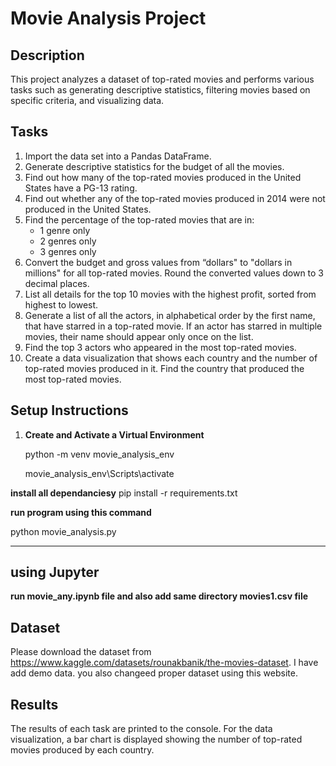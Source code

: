 # Movie Analysis Project

## Description
This project analyzes a dataset of top-rated movies and performs various tasks such as generating descriptive statistics, filtering movies based on specific criteria, and visualizing data.

## Tasks
1. Import the data set into a Pandas DataFrame.
2. Generate descriptive statistics for the budget of all the movies.
3. Find out how many of the top-rated movies produced in the United States have a PG-13 rating.
4. Find out whether any of the top-rated movies produced in 2014 were not produced in the United States.
5. Find the percentage of the top-rated movies that are in:
   - 1 genre only
   - 2 genres only
   - 3 genres only
6. Convert the budget and gross values from “dollars" to "dollars in millions" for all top-rated movies. Round the converted values down to 3 decimal places.
7. List all details for the top 10 movies with the highest profit, sorted from highest to lowest.
8. Generate a list of all the actors, in alphabetical order by the first name, that have starred in a top-rated movie. If an actor has starred in multiple movies, their name should appear only once on the list.
9. Find the top 3 actors who appeared in the most top-rated movies.
10. Create a data visualization that shows each country and the number of top-rated movies produced in it. Find the country that produced the most top-rated movies.

## Setup Instructions
1. **Create and Activate a Virtual Environment**

   python -m venv movie_analysis_env

   movie_analysis_env\Scripts\activate

**install all dependanciesy**
   pip install -r requirements.txt

**run program using this command**

   python movie_analysis.py

__________________________________________________________________________________________________________________________________________

## using Jupyter 

**run movie_any.ipynb file and also add same directory movies1.csv file**




## Dataset

Please download the dataset from https://www.kaggle.com/datasets/rounakbanik/the-movies-dataset. I have add demo data. you also changeed proper dataset using this website.

## Results

The results of each task are printed to the console. For the data visualization, a bar chart is displayed showing the number of top-rated movies produced by each country.
